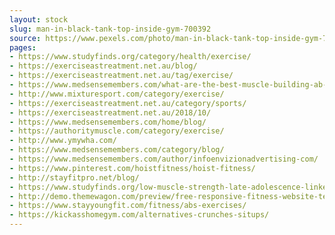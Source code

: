 ```yaml
---
layout: stock
slug: man-in-black-tank-top-inside-gym-700392
source: https://www.pexels.com/photo/man-in-black-tank-top-inside-gym-700392/
pages:
- https://www.studyfinds.org/category/health/exercise/
- https://exerciseastreatment.net.au/blog/
- https://exerciseastreatment.net.au/tag/exercise/
- https://www.medsensemembers.com/what-are-the-best-muscle-building-ab-workouts/
- http://www.mixturesport.com/category/exercise/
- https://exerciseastreatment.net.au/category/sports/
- https://exerciseastreatment.net.au/2018/10/
- https://www.medsensemembers.com/home/blog/
- https://authoritymuscle.com/category/exercise/
- http://www.ymywha.com/
- https://www.medsensemembers.com/category/blog/
- https://www.medsensemembers.com/author/infoenvizionadvertising-com/
- https://www.pinterest.com/hoistfitness/hoist-fitness/
- http://stayfitpro.net/blog/
- https://www.studyfinds.org/low-muscle-strength-late-adolescence-linked-als/
- http://demo.themewagon.com/preview/free-responsive-fitness-website-template
- https://www.stayyoungfit.com/fitness/abs-exercises/
- https://kickasshomegym.com/alternatives-crunches-situps/
---
```

